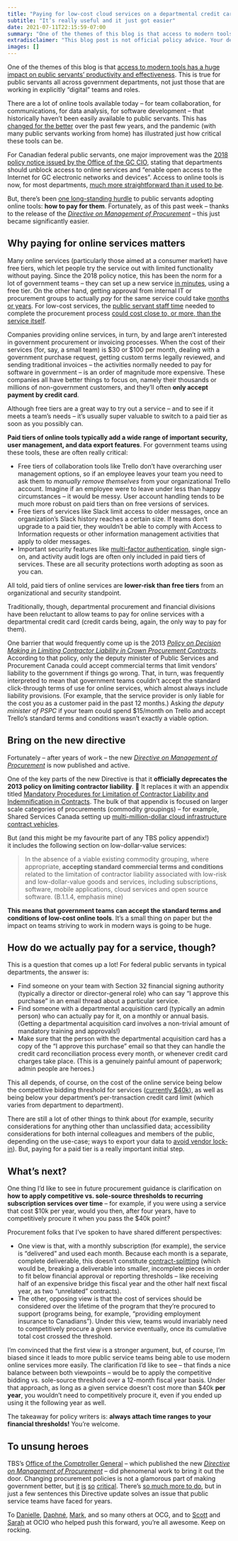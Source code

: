 ```yaml
---
title: "Paying for low-cost cloud services on a departmental credit card"
subtitle: "It’s really useful and it just got easier"
date: 2021-07-11T22:15:59-07:00
summary: "One of the themes of this blog is that access to modern tools has a huge impact on public servants’ productivity and effectiveness. There are a lot of online tools available today – for team collaboration, for communications, for data analysis, for software development – that historically haven’t been easy for public servants to access. Paying for paid tiers of these tools has been even more difficult, but thanks to last week’s new Directive on Management of Procurement, it just got easier."
extradisclaimer: "This blog post is not official policy advice. Your department’s internal accounting processes may vary."
images: []
---
```


One of the themes of this blog is that [access to modern tools has a huge impact on public servants’ productivity and effectiveness](https://sboots.ca/2020/12/27/tools-that-work/). This is true for public servants all across government departments, not just those that are working in explicitly “digital” teams and roles.

There are a lot of online tools available today – for team collaboration, for communications, for data analysis, for software development – that historically haven’t been easily available to public servants. This has [changed for the better](https://sboots.ca/2021/01/04/is-this-blocked-in-my-department-a-year-in-review/) over the past few years, and the pandemic (with many public servants working from home) has illustrated just how critical these tools can be.

For Canadian federal public servants, one major improvement was the [2018 policy notice issued by the Office of the GC CIO](https://www.tbs-sct.gc.ca/pol/doc-eng.aspx?id=32588#cha5), stating that departments should unblock access to online services and “enable open access to the Internet for GC electronic networks and devices”. Access to online tools is now, for most departments, [much more straightforward than it used to be](https://shoulditbeblockedinmydepartment.ca/). 

But, there’s been [one long-standing hurdle](https://sboots.ca/2019/12/26/suggestions-for-the-next-gc-cio/#low-hanging-fruit) to public servants adopting online tools: **how to pay for them**. Fortunately, as of this past week – thanks to the release of the _[Directive on Management of Procurement](https://www.tbs-sct.gc.ca/pol/doc-eng.aspx?id=32692)_ – this just became significantly easier.

## Why paying for online services matters

Many online services (particularly those aimed at a consumer market) have free tiers, which let people try the service out with limited functionality without paying. Since the 2018 policy notice, this has been the norm for a lot of government teams – they can set up a new service [in minutes](https://sboots.ca/2020/09/16/fake-cots-and-the-one-day-rule/#examples), using a free tier. On the other hand, getting approval from internal IT or procurement groups to actually _pay_ for the same service could take [months or years](https://ottawacitizen.com/news/local-news/how-many-government-workers-does-it-take-to-buy-a-tv-about-39-public-servants-and-300-emails). For low-cost services, the [public servant staff time](https://meetingcostcalculator.ca/) needed to complete the procurement process [could cost close to, or more, than the service itself](https://internal-red-tape-reduction-report.github.io/chapter-3/#the-problem-low-return-on-investment-on-low-dollar-value-service-contracts).

Companies providing online services, in turn, by and large aren’t interested in government procurement or invoicing processes. When the cost of their services (for, say, a small team) is $30 or $100 per month, dealing with a government purchase request, getting custom terms legally reviewed, and sending traditional invoices – the activities normally needed to pay for software in government – is an order of magnitude more expensive. These companies all have better things to focus on, namely their thousands or millions of non-government customers, and they’ll often **only accept payment by credit card**. 

Although free tiers are a great way to try out a service – and to see if it meets a team’s needs – it’s usually super valuable to switch to a paid tier as soon as you possibly can.

**Paid tiers of online tools typically add a wide range of important security, user management, and data export features**. For government teams using these tools, these are often really critical:

* Free tiers of collaboration tools like Trello don’t have overarching user management options, so if an employee leaves your team you need to ask them to _manually remove themselves_ from your organizational Trello account. Imagine if an employee were to leave under less than happy circumstances – it would be messy. User account handling tends to be much more robust on paid tiers than on free versions of services.
* Free tiers of services like Slack limit access to older messages, once an organization’s Slack history reaches a certain size. If teams don’t upgrade to a paid tier, they wouldn’t be able to comply with Access to Information requests or other information management activities that apply to older messages.
* Important security features like [multi-factor authentication](https://digital.canada.ca/2019/08/15/we-take-security-seriously-why-everyone-at-cds-has-security-keys/), single sign-on, and activity audit logs are often only included in paid tiers of services. These are all security protections worth adopting as soon as you can.

All told, paid tiers of online services are **lower-risk than free tiers** from an organizational and security standpoint. 

Traditionally, though, departmental procurement and financial divisions have been reluctant to allow teams to pay for online services with a departmental credit card (credit cards being, again, the only way to pay for them). 

One barrier that would frequently come up is the 2013 _[Policy on Decision Making in Limiting Contractor Liability in Crown Procurement Contracts](https://www.tbs-sct.gc.ca/pol/doc-eng.aspx?id=12038)_. According to that policy, only the deputy minister of Public Services and Procurement Canada could accept commercial terms that limit vendors’ liability to the government if things go wrong. That, in turn, was frequently interpreted to mean that government teams couldn’t accept the standard click-through terms of use for online services, which almost always include liability provisions. (For example, that the service provider is only liable for the cost you as a customer paid in the past 12 months.) Asking _the deputy minister of PSPC_ if your team could spend $15/month on Trello and accept Trello’s standard terms and conditions wasn’t exactly a viable option.

## Bring on the new directive

Fortunately – after years of work – the new _[Directive on Management of Procurement](https://www.tbs-sct.gc.ca/pol/doc-eng.aspx?id=32692)_ is now published and active. 

One of the key parts of the new Directive is that it **officially deprecates the 2013 policy on limiting contractor liability**. 🎉 It replaces it with an appendix titled [Mandatory Procedures for Limitation of Contractor Liability and Indemnification in Contracts](https://www.tbs-sct.gc.ca/pol/doc-eng.aspx?id=32692#appB). The bulk of that appendix is focused on larger scale categories of procurements (commodity groupings) – for example, Shared Services Canada setting up [multi-million-dollar cloud infrastructure contract vehicles](https://www.canada.ca/en/shared-services/corporate/cloud-services.html).

But (and this might be my favourite part of any TBS policy appendix!) it includes the following section on low-dollar-value services:

> In the absence of a viable existing commodity grouping, where appropriate, **accepting standard commercial terms and conditions** related to the limitation of contractor liability associated with low-risk and low-dollar-value goods and services, including subscriptions, software, mobile applications, cloud services and open source software. (B.1.1.4, emphasis mine)

**This means that government teams can accept the standard terms and conditions of low-cost online tools**. It’s a small thing on paper but the impact on teams striving to work in modern ways is going to be huge.

## How do we actually pay for a service, though?

This is a question that comes up a lot! For federal public servants in typical departments, the answer is: 

* Find someone on your team with Section 32 financial signing authority (typically a director or director-general role) who can say “I approve this purchase” in an email thread about a particular service.
* Find someone with a departmental acquisition card (typically an admin person) who can actually pay for it, on a monthly or annual basis. (Getting a departmental acquisition card involves a non-trivial amount of mandatory training and approvals!)
* Make sure that the person with the departmental acquisition card has a copy of the “I approve this purchase” email so that they can handle the credit card reconciliation process every month, or whenever credit card charges take place. (This is a genuinely painful amount of paperwork; admin people are heroes.)

This all depends, of course, on the cost of the online service being below the competitive bidding threshold for services ([currently $40k](https://laws-lois.justice.gc.ca/eng/regulations/SOR-87-402/FullText.html#h-905874)), as well as being below your department’s per-transaction credit card limit (which varies from department to department). 

There are still a lot of other things to think about (for example, security considerations for anything other than unclassified data; accessibility considerations for both internal colleagues and members of the public, depending on the use-case; ways to export your data to [avoid vendor lock-in](https://sboots.ca/2021/05/12/rule-number-one-avoid-vendor-lock-in/)). But, paying for a paid tier is a really important initial step. 

## What’s next?

One thing I’d like to see in future procurement guidance is clarification on **how to apply competitive vs. sole-source thresholds to recurring subscription services over time** – for example, if you were using a service that cost $10k per year, would you then, after four years, have to competitively procure it when you pass the $40k point? 

Procurement folks that I’ve spoken to have shared different perspectives:

* One view is that, with a monthly subscription (for example), the service is “delivered” and used each month. Because each month is a separate, complete deliverable, this doesn’t constitute [contract-splitting](https://www.tbs-sct.gc.ca/pol/doc-eng.aspx?id=14494#sec11.2) (which would be, breaking a deliverable into smaller, incomplete pieces in order to fit below financial approval or reporting thresholds – like receiving half of an expensive bridge this fiscal year and the other half next fiscal year, as two “unrelated” contracts).
* The other, opposing view is that the cost of services should be considered over the lifetime of the program that they’re procured to support (programs being, for example, “providing employment insurance to Canadians”). Under this view, teams would invariably need to competitively procure a given service eventually, once its cumulative total cost crossed the threshold.

I’m convinced that the first view is a stronger argument, but, of course, I’m biased since it leads to more public service teams being able to use modern online services more easily. The clarification I’d like to see – that finds a nice balance between both viewpoints – would be to apply the competitive bidding vs. sole-source threshold over a 12-month fiscal year basis. Under that approach, as long as a given service doesn’t cost more than $40k **per year**, you wouldn’t need to competitively procure it, even if you ended up using it the following year as well. 

The takeaway for policy writers is: **always attach time ranges to your financial thresholds!** You’re welcome. 

## To unsung heroes

TBS’s [Office of the Comptroller General](https://www.canada.ca/en/treasury-board-secretariat/corporate/organization.html#ocg) – which published the new _[Directive on Management of Procurement](https://www.tbs-sct.gc.ca/pol/doc-eng.aspx?id=32692)_ – did phenomenal work to bring it out the door. Changing procurement policies is not a glamorous part of making government better, but [it](https://twitter.com/hanaschank/status/1412845661561708544) [is](https://twitter.com/waldojaquith/status/1400899136258514949) [so](https://twitter.com/enkerli/status/1252824531804188672) [critical](https://twitter.com/sashax/status/941036458307076097). There’s [so much more to do](https://policyoptions.irpp.org/magazines/february-2019/outdated-procurement-rules-hindering-digital-government/), but in just a few sentences this Directive update solves an issue that public service teams have faced for years. 

To [Danielle](https://twitter.com/DanielleAubin1), [Daphné](https://twitter.com/DaphneT_Harvey), [Mark](https://twitter.com/MarkSchizkoske), and so many others at OCG, and to [Scott](https://twitter.com/scottnlevac) and [Sarah](https://twitter.com/StrategicWoo) at OCIO who helped push this forward, you’re all awesome. Keep on rocking. 
